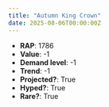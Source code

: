 ```yaml
---
title: "Autumn King Crown"
date: 2025-08-06T00:00:00Z
---
```

- **RAP**: 1786
- **Value**: -1
- **Demand level**: -1
- **Trend**: -1
- **Projected?**: True
- **Hyped?**: True
- **Rare?**: True

